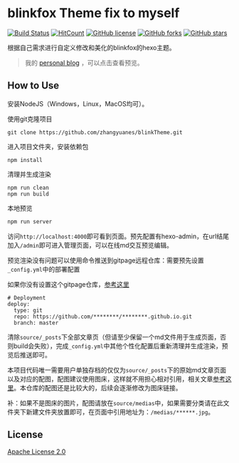 # blinkfox Theme fix to myself

[![Build Status](https://secure.travis-ci.org/blinkfox/blinkfox.github.io.svg)](https://travis-ci.org/blinkfox/blinkfox.github.io) [![HitCount](http://hits.dwyl.io/blinkfox/blinkfox.github.io.svg)](http://hits.dwyl.io/blinkfox/blinkfox.github.io) [![GitHub license](https://img.shields.io/github/license/blinkfox/blinkfox.github.io.svg)](https://github.com/blinkfox/blinkfox.github.io/blob/hexo/LICENSE) [![GitHub forks](https://img.shields.io/github/forks/blinkfox/blinkfox.github.io.svg)](https://github.com/blinkfox/blinkfox.github.io/network) [![GitHub stars](https://img.shields.io/github/stars/blinkfox/blinkfox.github.io.svg)](https://github.com/blinkfox/blinkfox.github.io/stargazers)

根据自己需求进行自定义修改和美化的blinkfox的hexo主题。

> 我的 [personal blog](https://zhangyuanes.github.io/) ，可以点击查看预览。

## How to Use

安装NodeJS（Windows，Linux，MacOS均可）。

使用git克隆项目

```
git clone https://github.com/zhangyuanes/blinkTheme.git
```

进入项目文件夹，安装依赖包

```
npm install
```

清理并生成渲染

```
npm run clean
npm run build
```

本地预览

```bash
npm run server
```
访问`http://localhost:4000`即可看到页面。预先配置有hexo-admin，在url结尾加入`/admin`即可进入管理页面，可以在线md交互预览编辑。

预览渲染没有问题可以使用命令推送到gitpage远程仓库：需要预先设置`_config.yml`中的部署配置

如果你没有设置这个gitpage仓库，[参考这里](https://zhangyuanes.github.io/2020/09/11/hello-world/)

```
# Deployment
deploy:
  type: git
  repo: https://github.com/********/********.github.io.git
  branch: master
```

清除`source/_posts`下全部文章页（但请至少保留一个md文件用于生成页面，否则build会失败），完成`_config.yml`中其他个性化配置后重新清理并生成渲染，预览后推送即可。

本项目代码唯一需要用户单独存档的仅仅为`source/_posts`下的原始md文章页面以及对应的配图，配图建议使用图床，这样就不用担心相对引用，相关文章[参考这里](https://zhangyuanes.github.io/2021/01/19/ji-lu/bo-ke-da-jian/tu-chuang-da-jian/)。本仓库的配图还是比较大的，后续会逐渐修改为图床链接。

补：如果不是图床的图片，配图请放在`source/medias`中，如果需要分类请在此文件夹下新建文件夹放置即可，在页面中引用地址为：`/medias/******.jpg`。

## License

[Apache License 2.0](http://www.apache.org/licenses/LICENSE-2.0)
